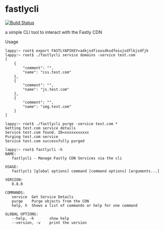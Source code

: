 # fastlycli
[![Build Status](https://travis-ci.org/cameronnewman/fastlycli.svg?branch=master)](https://travis-ci.org/cameronnewman/fastlycli)

a simple CLI tool to interact with the Fastly CDN


Usage

```
lappy:~ root$ export FASTLYAPIKEY=adkjsdfiousdksdfoiujsdflkjsdfjk
lappy:~ root$ ./fastlycli service domains -service test.com
[
	{
		"comment": "",
		"name": "css.test.com"
	},
	{
		"comment": "",
		"name": "js.test.com"
	},
	{
		"comment": "",
		"name": "img.test.com"
	}
]
```
```
lappy:~ root$ ./fastlycli purge -service test.com *
Getting test.com service details
Service test.com found. ID=xxxxxxxxxxx
Purging test.com service
Service test.com successfully purged
```

```
lappy:~ root$ fastlycli -h
NAME:
   fastlycli - Manage Fastly CDN Services via the cli

USAGE:
   fastlycli [global options] command [command options] [arguments...]
   
VERSION:
   0.8.0
   
COMMANDS:
   service	Get Service Details
   purge	Purge objects from the CDN
   help, h	Shows a list of commands or help for one command
   
GLOBAL OPTIONS:
   --help, -h		show help
   --version, -v	print the version
```
